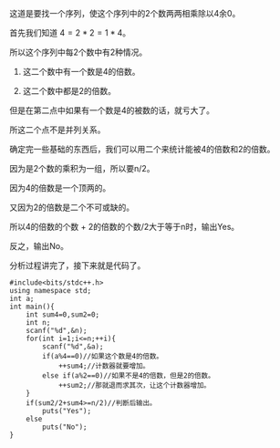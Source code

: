 这道是要找一个序列，使这个序列中的2个数两两相乘除以4余0。

首先我们知道 $4=2*2=1*4$。

所以这个序列中每2个数中有2种情况。

1. 这二个数中有一个数是4的倍数。

1. 这二个数中都是2的倍数。

但是在第二点中如果有一个数是4的被数的话，就亏大了。

所这二个点不是并列关系。

确定完一些基础的东西后，我们可以用二个来统计能被4的倍数和2的倍数。

因为是2个数的乘积为一组，所以要n/2。

因为4的倍数是一个顶两的。

又因为2的倍数是二个不可或缺的。

所以4的倍数的个数 $+$ $2$的倍数的个数/2大于等于n时，输出Yes。

反之，输出No。

分析过程讲完了，接下来就是代码了。

```
#include<bits/stdc++.h>
using namespace std;
int a;
int main(){
    int sum4=0,sum2=0;
    int n;
    scanf("%d",&n);
    for(int i=1;i<=n;++i){
        scanf("%d",&a);
        if(a%4==0)//如果这个数是4的倍数。
            ++sum4;//计数器就要增加。
        else if(a%2==0)//如果不是4的倍数，但是2的倍数。
            ++sum2;//那就退而求其次，让这个计数器增加。
    }
    if(sum2/2+sum4>=n/2)//判断后输出。
        puts("Yes");
    else    
        puts("No");
}
```


